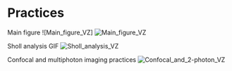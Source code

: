 # Practices
Main figure
![Main_figure_VZ]
![Main_figure_VZ](https://github.com/user-attachments/assets/244c1e11-4b4f-4f86-876d-83488c7836f5)



Sholl analysis GIF
![Sholl_analysis_VZ](https://github.com/user-attachments/assets/dfcd4c07-b60e-4b29-9249-1ebc21d23698)

Confocal and multiphoton imaging practices
![Confocal_and_2-photon_VZ](https://github.com/user-attachments/assets/bd593d8b-636c-499f-900f-0843d87f95ff)

